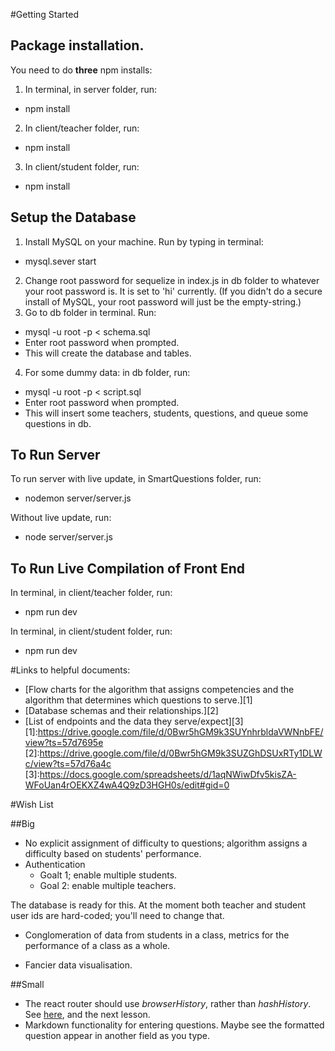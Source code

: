 #Getting Started

## Package installation.

You need to do **three** npm installs:

1. In terminal, in server folder, run:
  - npm install
2. In client/teacher folder, run:
  - npm install
3. In client/student folder, run:
  - npm install

## Setup the Database

1. Install MySQL on your machine. Run by typing in terminal: 
  - mysql.sever start
2. Change root password for sequelize in index.js in db folder to whatever your root password is. It is set to 'hi' currently. (If you didn't do a secure install of MySQL, your root password will just be the empty-string.) 
3. Go to db folder in terminal. Run:
  - mysql -u root -p < schema.sql
  - Enter root password when prompted.
  - This will create the database and tables.
4. For some dummy data: in db folder, run:
  - mysql -u root -p < script.sql
  - Enter root password when prompted.
  - This will insert some teachers, students, questions, and queue some questions in db.

## To Run Server

To run server with live update, in SmartQuestions folder, run:
  - nodemon server/server.js

Without live update, run:
  - node server/server.js

## To Run Live Compilation of Front End
In terminal, in client/teacher folder, run:
  - npm run dev

In terminal, in client/student folder, run:
  - npm run dev


#Links to helpful documents:

- [Flow charts for the algorithm that assigns competencies and the algorithm that determines which questions to serve.][1]
- [Database schemas and their relationships.][2]
- [List of endpoints and the data they serve/expect][3]
[1]:https://drive.google.com/file/d/0Bwr5hGM9k3SUYnhrbldaVWNnbFE/view?ts=57d7695e
[2]:https://drive.google.com/file/d/0Bwr5hGM9k3SUZGhDSUxRTy1DLWc/view?ts=57d76a4c
[3]:https://docs.google.com/spreadsheets/d/1aqNWiwDfv5kisZA-WFoUan4rOEKXZ4wA4Q9zD3HGH0s/edit#gid=0

#Wish List

##Big
- No explicit assignment of difficulty to questions; algorithm assigns a difficulty based on students' performance.
- Authentication
  - Goalt 1; enable multiple students.
  - Goal 2: enable multiple teachers.

The database is ready for this. At the moment both teacher and student user ids are hard-coded; you'll need to change that.

- Conglomeration of data from students in a class, metrics for the performance of a class as a whole.

- Fancier data visualisation.

##Small

- The react router should use *browserHistory*, rather than *hashHistory*. See [here][4], and the next lesson.
- Markdown functionality for entering questions. Maybe see the formatted question appear in another field as you type.

[4]: https://github.com/reactjs/react-router-tutorial/tree/master/lessons/12-navigating
